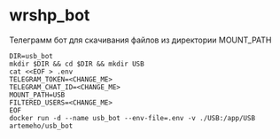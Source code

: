 # wrshp_bot

Телеграмм бот для скачивания файлов из директории MOUNT_PATH

```
DIR=usb_bot 
mkdir $DIR && cd $DIR && mkdir USB
cat <<EOF > .env
TELEGRAM_TOKEN=<CHANGE_ME>
TELEGRAM_CHAT_ID=<CHANGE_ME>
MOUNT_PATH=USB
FILTERED_USERS=<CHANGE_ME>
EOF
docker run -d --name usb_bot --env-file=.env -v ./USB:/app/USB artemeho/usb_bot
```
